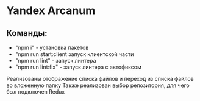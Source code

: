 # Yandex Arcanum

## Команды:

- "npm i" - установка пакетов
- "npm run start:client запуск клиентской части
- "npm run lint" - запуск линтера
- "npm run lint:fix" - запуск линтера с автофиксом

Реализованы отображение списка файлов и переход из списка файлов во вложенную папку
Также реализован выбор репозитория, для чего был подключен Redux 